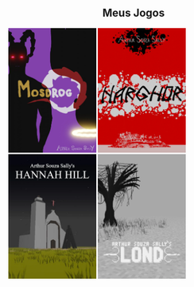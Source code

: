 
<div style="width:100%;" align="center">
  <div style="width:100%;">
    <h2>Meus Jogos</h2>
  </div>
  <div style="width:100%;" align="left">
    <a href="https://arthursouzasally.itch.io/mosdrog" target="_blank"><img src="poster_mosdrog.webp" style="height:250px;"/></a>
    <a href="https://arthursouzasally.itch.io/narghor" target="_blank"><img src="poster_narghor.webp" style="height:250px;"/></a>
    <a href="https://arthursouzasally.itch.io/hannah-hill" target="_blank"><img src="poster_hannah_hill.webp" style="height:250px;"/></a>
    <a href="https://arthursouzasally.itch.io/lond" target="_blank"><img src="poster_lond.webp" style="height:250px;"/></a>
  </div>
</div>

<!-- terceiro em breve -->
